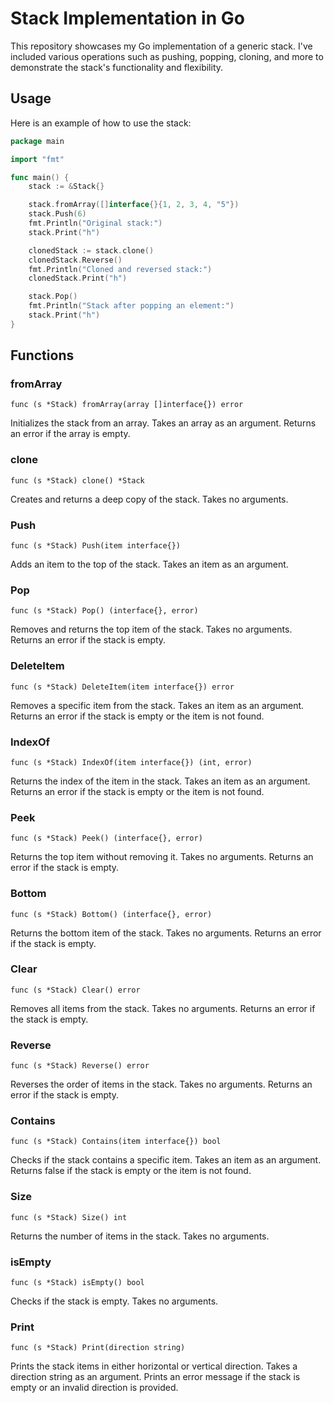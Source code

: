 # Stack Implementation in Go

This repository showcases my Go implementation of a generic stack. I've included various operations such as pushing, popping, cloning, and more to demonstrate the stack's functionality and flexibility.

## Usage

Here is an example of how to use the stack:

```go
package main

import "fmt"

func main() {
    stack := &Stack{}

    stack.fromArray([]interface{}{1, 2, 3, 4, "5"})
    stack.Push(6)
    fmt.Println("Original stack:")
    stack.Print("h")

    clonedStack := stack.clone()
    clonedStack.Reverse()
    fmt.Println("Cloned and reversed stack:")
    clonedStack.Print("h")

    stack.Pop()
    fmt.Println("Stack after popping an element:")
    stack.Print("h")
}
```

## Functions

### fromArray

`func (s *Stack) fromArray(array []interface{}) error`

Initializes the stack from an array. Takes an array as an argument. Returns an error if the array is empty.

### clone

`func (s *Stack) clone() *Stack`

Creates and returns a deep copy of the stack. Takes no arguments.

### Push

`func (s *Stack) Push(item interface{})`

Adds an item to the top of the stack. Takes an item as an argument.

### Pop

`func (s *Stack) Pop() (interface{}, error)`

Removes and returns the top item of the stack. Takes no arguments. Returns an error if the stack is empty.

### DeleteItem

`func (s *Stack) DeleteItem(item interface{}) error`

Removes a specific item from the stack. Takes an item as an argument. Returns an error if the stack is empty or the item is not found.

### IndexOf

`func (s *Stack) IndexOf(item interface{}) (int, error)`

Returns the index of the item in the stack. Takes an item as an argument. Returns an error if the stack is empty or the item is not found.

### Peek

`func (s *Stack) Peek() (interface{}, error)`

Returns the top item without removing it. Takes no arguments. Returns an error if the stack is empty.

### Bottom

`func (s *Stack) Bottom() (interface{}, error)`

Returns the bottom item of the stack. Takes no arguments. Returns an error if the stack is empty.

### Clear

`func (s *Stack) Clear() error`

Removes all items from the stack. Takes no arguments. Returns an error if the stack is empty.

### Reverse

`func (s *Stack) Reverse() error`

Reverses the order of items in the stack. Takes no arguments. Returns an error if the stack is empty.

### Contains

`func (s *Stack) Contains(item interface{}) bool`

Checks if the stack contains a specific item. Takes an item as an argument. Returns false if the stack is empty or the item is not found.

### Size

`func (s *Stack) Size() int`

Returns the number of items in the stack. Takes no arguments.

### isEmpty

`func (s *Stack) isEmpty() bool`

Checks if the stack is empty. Takes no arguments.

### Print

`func (s *Stack) Print(direction string)`

Prints the stack items in either horizontal or vertical direction. Takes a direction string as an argument. Prints an error message if the stack is empty or an invalid direction is provided.
